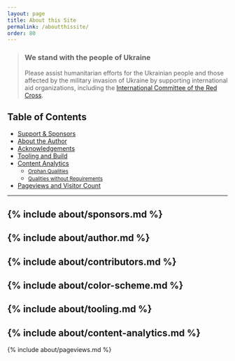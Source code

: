 ```yaml
---
layout: page
title: About this Site
permalink: /aboutthissite/
order: 80
---
```

<div class="ua-background" markdown="1">

>### We stand with the people of Ukraine <span class="ua-text"><i class="fas fa-heart"></i></span><span class="ua-size"><i class="fas fa-heart beat heart"></i></span>
> Please assist humanitarian efforts for the Ukrainian people and those affected by the military invasion of Ukraine by supporting international aid organizations, including the [International Committee of the Red Cross](https://www.icrc.org/en).
</div>

## Table of Contents

- [Support & Sponsors](#sponsors)
- [About the Author](#about-author)
- [Acknowledgements](#acknowledgements)
- [Tooling and Build](#tooling)
- [Content Analytics](#analytics) 
   - <small>[Orphan Qualities](#orphanqualities)</small>
   - <small>[Qualities without Requirements](#qualitieswithoutrequirements)</small>
- [Pageviews and Visitor Count](#site-statistics)

---

{% include about/sponsors.md %}
---
{% include about/author.md %}
---

{% include about/contributors.md %}
---

{% include about/color-scheme.md %}
---

{% include about/tooling.md %}
---

{% include about/content-analytics.md %}
---

{% include about/pageviews.md %}
